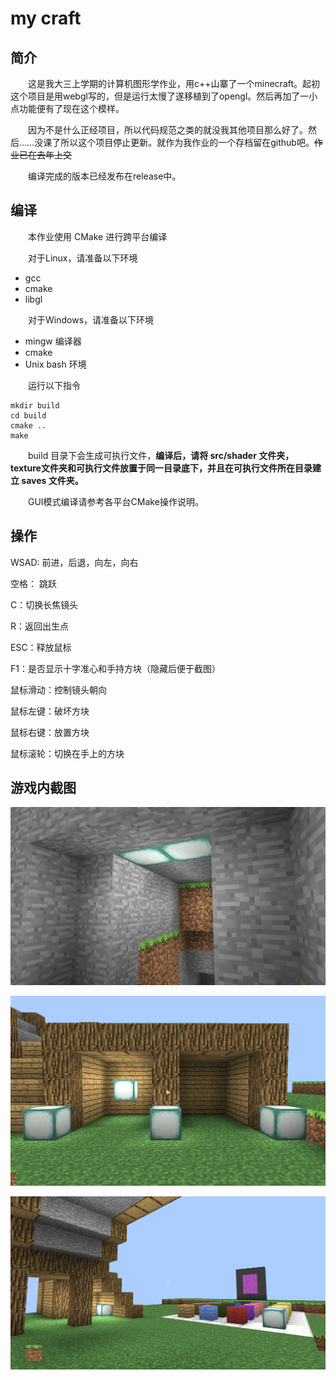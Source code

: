 # my craft

## 简介
&emsp;&emsp;这是我大三上学期的计算机图形学作业，用c++山寨了一个minecraft。起初这个项目是用webgl写的，但是运行太慢了遂移植到了opengl。然后再加了一小点功能便有了现在这个模样。

&emsp;&emsp;因为不是什么正经项目，所以代码规范之类的就没我其他项目那么好了。然后……没课了所以这个项目停止更新。就作为我作业的一个存档留在github吧。~~作业已在去年上交~~

&emsp;&emsp;编译完成的版本已经发布在release中。

## 编译

&emsp;&emsp;本作业使用 CMake 进行跨平台编译

&emsp;&emsp;对于Linux，请准备以下环境
- gcc
- cmake
- libgl

&emsp;&emsp;对于Windows，请准备以下环境
- mingw 编译器
- cmake
- Unix bash 环境

&emsp;&emsp;运行以下指令

```shell
mkdir build
cd build
cmake ..
make
```

&emsp;&emsp;build 目录下会生成可执行文件，**编译后，请将 src/shader 文件夹， texture文件夹和可执行文件放置于同一目录底下，并且在可执行文件所在目录建立 saves 文件夹。**

&emsp;&emsp;GUI模式编译请参考各平台CMake操作说明。

## 操作

WSAD: 前进，后退，向左，向右

空格： 跳跃

C：切换长焦镜头

R：返回出生点

ESC：释放鼠标

F1：是否显示十字准心和手持方块（隐藏后便于截图）

鼠标滑动：控制镜头朝向

鼠标左键：破坏方块

鼠标右键：放置方块

鼠标滚轮：切换在手上的方块

## 游戏内截图

![](docs/1.png)

![](docs/2.png)

![](docs/3.png)